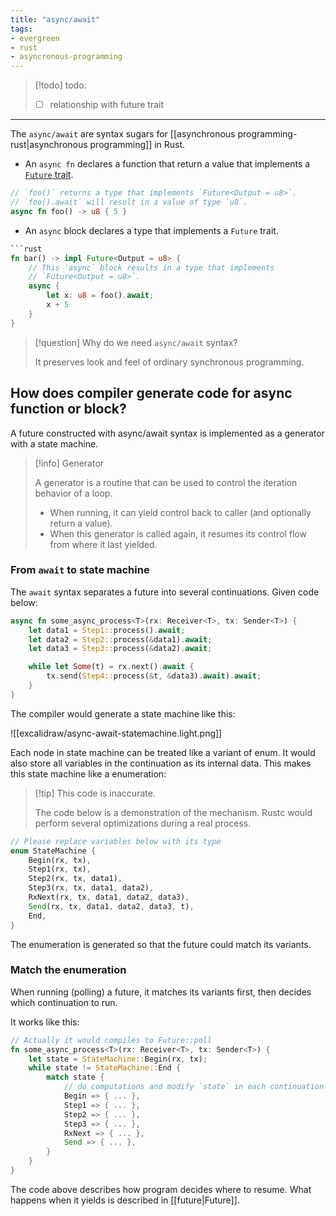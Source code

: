 ```yaml
---
title: "async/await"
tags:
- evergreen
- rust
- asyncronous-programming
---
```


> [!todo] todo:
> 
> - [ ] relationship with future trait

---

The `async/await` are syntax sugars for [[asynchronous programming-rust|asynchronous programming]] in Rust. 

- An `async fn` declares a function that return a value that implements a [`Future` trait](future.md). 
```rust
// `foo()` returns a type that implements `Future<Output = u8>`. 
// `foo().await` will result in a value of type `u8`.
async fn foo() -> u8 { 5 }
```
- An `async` block declares a type that implements a `Future` trait.
```rust
```rust
fn bar() -> impl Future<Output = u8> {
    // This `async` block results in a type that implements 
    // `Future<Output = u8>`.
    async {
        let x: u8 = foo().await;
        x + 5
    }
}
```

> [!question] Why do we need `async/await` syntax?
> 
> It preserves look and feel of ordinary synchronous programming.

## How does compiler generate code for async function or block?

A future constructed with async/await syntax is implemented as a generator with a state machine.

> [!info] Generator
>
> A generator is a routine that can be used to control the iteration behavior of a loop. 
> 
> - When running, it can yield control back to caller (and optionally return a value). 
> - When this generator is called again, it resumes its control flow from where it last yielded.
>

### From `await` to state machine

The `await` syntax separates a future into several continuations. Given code below:

```rust
async fn some_async_process<T>(rx: Receiver<T>, tx: Sender<T>) {
    let data1 = Step1::process().await;
    let data2 = Step2::process(&data1).await;
    let data3 = Step3::process(&data2).await;

    while let Some(t) = rx.next().await {    
        tx.send(Step4::process(&t, &data3).await).await;
    }
}
```

The compiler would generate a state machine like this:

![[excalidraw/async-await-statemachine.light.png]]

Each node in state machine can be treated like a variant of enum. It would also store all variables in the continuation as its internal data. This makes this state machine like a enumeration:

> [!tip] This code is inaccurate.
> 
> The code below is a demonstration of the mechanism. Rustc would perform several optimizations during a real process.

```rust
// Please replace variables below with its type
enum StateMachine {
    Begin(rx, tx),
    Step1(rx, tx),
    Step2(rx, tx, data1),
    Step3(rx, tx, data1, data2),
    RxNext(rx, tx, data1, data2, data3),
    Send(rx, tx, data1, data2, data3, t),
    End,
}
```

The enumeration is generated so that the future could match its variants.

### Match the enumeration

When running (polling) a future, it matches its variants first, then decides which continuation to run. 

It works like this:

```rust
// Actually it would compiles to Future::poll
fn some_async_process<T>(rx: Receiver<T>, tx: Sender<T>) {
    let state = StateMachine::Begin(rx, tx);
    while state != StateMachine::End {
        match state {
            // do computations and modify `state` in each continuation
            Begin => { ... },
            Step1 => { ... },
            Step2 => { ... },
            Step3 => { ... },
            RxNext => { ... },
            Send => { ... },
        }
    }
}
```

The code above describes how program decides where to resume. What happens when it yields is described in [[future|Future]].




